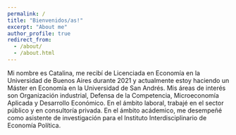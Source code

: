 ```yaml
---
permalink: /
title: "Bienvenidos/as!"
excerpt: "About me"
author_profile: true
redirect_from: 
  - /about/
  - /about.html
---
```


Mi nombre es Catalina, me recibí de Licenciada en Economía en la Universidad de Buenos Aires durante 2021 y actualmente estoy haciendo un Máster en Economía en la Universidad de San Andrés. Mis áreas de interés son Organización industrial, Defensa de la Competencia, Microeconomía Aplicada y Desarrollo Económico. En el ámbito laboral, trabajé en el sector público y en consultoría privada. En el ámbito acádemico, me desempeñé como asistente de investigación para el Instituto Interdisciplinario de Economía Política.  

